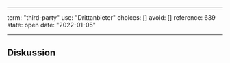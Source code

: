 
---
term:      "third-party"
use:       "Drittanbieter"
choices:   []
avoid:     []
reference: 639        
state:     open
date:      "2022-01-05"

---

## Diskussion

